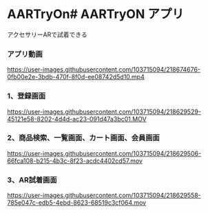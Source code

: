 # AARTryOn# AARTryON アプリ
アクセサリーARで試着できる

### アプリ動画


https://user-images.githubusercontent.com/103715094/218674676-0fb00e2e-3bdb-470f-8f0d-ee08742d5d10.mp4


### 1、登録画面


https://user-images.githubusercontent.com/103715094/218629529-45121e58-8202-4d4d-ac23-091d47a3bc01.MOV



### 2、商品検索、一覧画面、カート画面、会員画面



https://user-images.githubusercontent.com/103715094/218629506-66fca108-b215-4b3c-8f23-acdc4402cd57.mov



### 3、AR試着画面



https://user-images.githubusercontent.com/103715094/218629558-785e047c-edb5-4ebd-8623-68519c3cf064.mov


